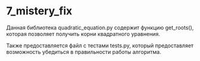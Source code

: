 # 7_mistery_fix

Данная библиотека quadratic_equation.py содержит функцию get_roots(), которая позволяет получить корни квадратного уравнения.

Также предоставляется файл с тестами tests.py, который предоставляет возможность убедиться в правильности работы алгоритма.
